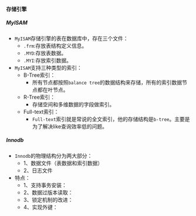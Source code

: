 #### 存储引擎

##### MyISAM
- `MyISAM`存储引擎的表在数据库中，存在三个文件：
    - `.frm`:存放表结构定义信息。
    - `.MYD`:存放表数据。
    - `.MYI`:存放索引数据。
- `MyISAM`支持三种类型的索引：
    - B-Tree索引：
        - 所有节点都按照`balance tree`的数据结构来存储，所有的索引数据节点都在叶节点。
    - R-Tree索引：
        - 存储空间和多维数据的字段做索引。
    - Full-text索引：
        - `Full-text`索引就是常说的全文索引，他的存储结构是`b-tree`。主要是为了解决like查询效率低的问题。

##### Innodb
- `Innodb`的物理结构分为两大部分：
    - 1、数据文件（表数据和索引数据）
    - 2、日志文件
- 特点：
    - 1、支持事务安装：
    - 2、数据过版本读取：
    - 3、锁定机制的改进：
    - 4、实现外键：